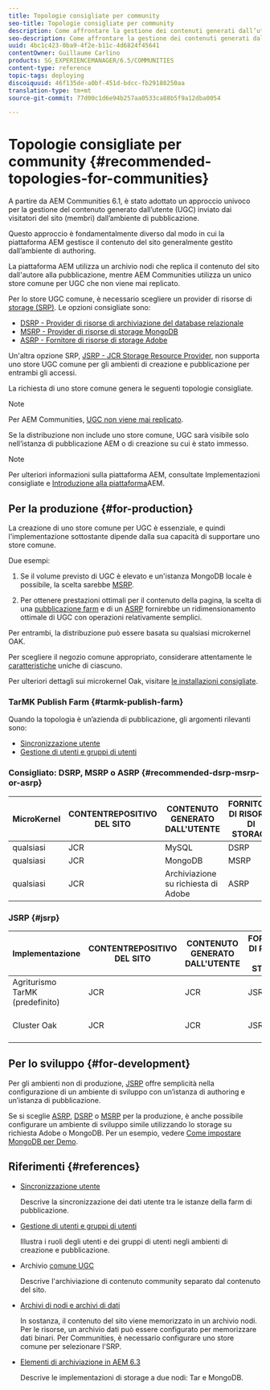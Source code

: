 ```yaml
---
title: Topologie consigliate per community
seo-title: Topologie consigliate per community
description: Come affrontare la gestione dei contenuti generati dall’utente (UGC)
seo-description: Come affrontare la gestione dei contenuti generati dall’utente (UGC)
uuid: 4bc1c423-0ba9-4f2e-b11c-4d6824f45641
contentOwner: Guillaume Carlino
products: SG_EXPERIENCEMANAGER/6.5/COMMUNITIES
content-type: reference
topic-tags: deploying
discoiquuid: 46f135de-a0bf-451d-bdcc-fb29188250aa
translation-type: tm+mt
source-git-commit: 77d00c1d6e94b257aa0533ca88b5f9a12dba0054

---
```



# Topologie consigliate per community {#recommended-topologies-for-communities}

A partire da AEM Communities 6.1, è stato adottato un approccio univoco per la gestione del contenuto generato dall’utente (UGC) inviato dai visitatori del sito (membri) dall’ambiente di pubblicazione.

Questo approccio è fondamentalmente diverso dal modo in cui la piattaforma AEM gestisce il contenuto del sito generalmente gestito dall’ambiente di authoring.

La piattaforma AEM utilizza un archivio nodi che replica il contenuto del sito dall&#39;autore alla pubblicazione, mentre AEM Communities utilizza un unico store comune per UGC che non viene mai replicato.

Per lo store UGC comune, è necessario scegliere un provider di risorse di [storage (SRP)](working-with-srp.md). Le opzioni consigliate sono:

* [DSRP - Provider di risorse di archiviazione del database relazionale](dsrp.md)
* [MSRP - Provider di risorse di storage MongoDB](msrp.md)
* [ASRP - Fornitore di risorse di storage Adobe](asrp.md)

Un&#39;altra opzione SRP, [JSRP - JCR Storage Resource Provider](jsrp.md), non supporta uno store UGC comune per gli ambienti di creazione e pubblicazione per entrambi gli accessi.

La richiesta di uno store comune genera le seguenti topologie consigliate.

>[!NOTE]
>
>Per AEM Communities, [UGC non viene mai replicato](working-with-srp.md#ugc-never-replicated).
>
>Se la distribuzione non include uno store [](working-with-srp.md)comune, UGC sarà visibile solo nell’istanza di pubblicazione AEM o di creazione su cui è stato immesso.


>[!NOTE]
>
>Per ulteriori informazioni sulla piattaforma AEM, consultate Implementazioni [](../../help/sites-deploying/recommended-deploys.md) consigliate e [Introduzione alla piattaforma](../../help/sites-deploying/data-store-config.md)AEM.


## Per la produzione {#for-production}

La creazione di uno store comune per UGC è essenziale, e quindi l&#39;implementazione sottostante dipende dalla sua capacità di supportare uno store comune.

Due esempi:

1. Se il volume previsto di UGC è elevato e un&#39;istanza MongoDB locale è possibile, la scelta sarebbe [MSRP](msrp.md).

1. Per ottenere prestazioni ottimali per il contenuto della pagina, la scelta di una [pubblicazione farm](../../help/sites-deploying/recommended-deploys.md#tarmk-farm) e di un [ASRP](asrp.md) fornirebbe un ridimensionamento ottimale di UGC con operazioni relativamente semplici.

Per entrambi, la distribuzione può essere basata su qualsiasi microkernel OAK.

Per scegliere il negozio comune appropriato, considerare attentamente le [caratteristiche](working-with-srp.md#characteristics-of-srp-options) uniche di ciascuno.

Per ulteriori dettagli sui microkernel Oak, visitare [le installazioni consigliate](../../help/sites-deploying/recommended-deploys.md).

### TarMK Publish Farm {#tarmk-publish-farm}

Quando la topologia è un’azienda di pubblicazione, gli argomenti rilevanti sono:

* [Sincronizzazione utente](sync.md)
* [Gestione di utenti e gruppi di utenti](users.md)

### Consigliato: DSRP, MSRP o ASRP {#recommended-dsrp-msrp-or-asrp}

| MicroKernel | CONTENTREPOSITIVO DEL SITO | CONTENUTO GENERATO DALL&#39;UTENTE | FORNITORE DI RISORSE DI STORAGE | STORE COMUNE |
|-------------|------------------------|----------------------------------|---------------------------|---------------|
| qualsiasi | JCR | MySQL | DSRP | Sì |
| qualsiasi | JCR | MongoDB | MSRP | Sì |
| qualsiasi | JCR | Archiviazione su richiesta di Adobe | ASRP | Sì |

### JSRP {#jsrp}


| Implementazione | CONTENTREPOSITIVO DEL SITO | CONTENUTO GENERATO DALL&#39;UTENTE | FORNITORE DI RISORSE DI STORAGE | STORE COMUNE |
|----------------------|------------------------|----------------------------------|---------------------------|---------------------------------|
| Agriturismo TarMK (predefinito) | JCR | JCR | JSRP | No |
| Cluster Oak | JCR | JCR | JSRP | Sì solo per ambiente di pubblicazione |

## Per lo sviluppo {#for-development}

Per gli ambienti non di produzione, [JSRP](jsrp.md) offre semplicità nella configurazione di un ambiente di sviluppo con un’istanza di authoring e un’istanza di pubblicazione.

Se si sceglie [ASRP](asrp.md), [DSRP](dsrp.md) o [MSRP](msrp.md) per la produzione, è anche possibile configurare un ambiente di sviluppo simile utilizzando lo storage su richiesta Adobe o MongoDB. Per un esempio, vedere [Come impostare MongoDB per Demo](demo-mongo.md).

## Riferimenti {#references}

* [Sincronizzazione utente](sync.md)

   Descrive la sincronizzazione dei dati utente tra le istanze della farm di pubblicazione.

* [Gestione di utenti e gruppi di utenti](users.md)

   Illustra i ruoli degli utenti e dei gruppi di utenti negli ambienti di creazione e pubblicazione.

* Archivio [comune UGC](working-with-srp.md)

   Descrive l&#39;archiviazione di contenuto community separato dal contenuto del sito.

* [Archivi di nodi e archivi di dati](../../help/sites-deploying/data-store-config.md)

   In sostanza, il contenuto del sito viene memorizzato in un archivio nodi. Per le risorse, un archivio dati può essere configurato per memorizzare dati binari. Per Communities, è necessario configurare uno store comune per selezionare l&#39;SRP.

* [Elementi di archiviazione in AEM 6.3](../../help/sites-deploying/storage-elements-in-aem-6.md)

   Descrive le implementazioni di storage a due nodi: Tar e MongoDB.
